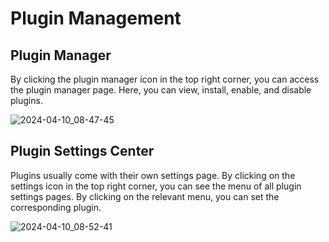 # Plugin Management

<PluginInfo name="plugin-manager"></PluginInfo>


## Plugin Manager 

By clicking the plugin manager icon in the top right corner, you can access the plugin manager page. Here, you can view, install, enable, and disable plugins.

![2024-04-10_08-47-45](https://nocobase-docs.oss-cn-beijing.aliyuncs.com/2024-04-10_08-47-45.png)

## Plugin Settings Center

Plugins usually come with their own settings page. By clicking on the settings icon in the top right corner, you can see the menu of all plugin settings pages. By clicking on the relevant menu, you can set the corresponding plugin.

![2024-04-10_08-52-41](https://nocobase-docs.oss-cn-beijing.aliyuncs.com/2024-04-10_08-52-41.png)